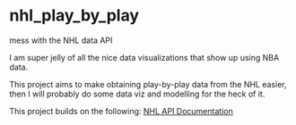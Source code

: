 # nhl_play_by_play
mess with the NHL data API

I am super jelly of all the nice data visualizations that show up using NBA data.  

This project aims to make obtaining play-by-play data from the NHL easier, then I will probably do some data viz and modelling for the heck of it.

This project builds on the following:
[NHL API Documentation](https://github.com/dword4/nhlapi)
